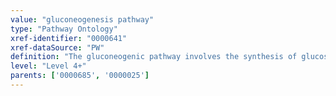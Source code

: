 ```yaml
---
value: "gluconeogenesis pathway"
type: "Pathway Ontology"
xref-identifier: "0000641"
xref-dataSource: "PW"
definition: "The gluconeogenic pathway involves the synthesis of glucose from noncarbohydrate precursors. They include the glycolysis products pyruvate and lactate, citric acid cycle intermediates and the carbon skeletons of many amino acids."
level: "Level 4+"
parents: ['0000685', '0000025']
---
```

